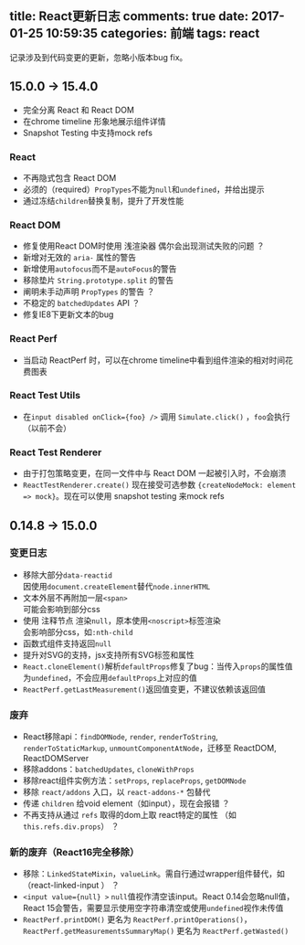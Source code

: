 title: React更新日志
comments: true
date: 2017-01-25 10:59:35
categories: 前端
tags: react
---

记录涉及到代码变更的更新，忽略小版本bug fix。

## 15.0.0 -> 15.4.0

* 完全分离 React 和 React DOM
* 在chrome timeline 形象地展示组件详情
* Snapshot Testing 中支持mock refs

### React

* 不再隐式包含 React DOM
* 必须的（required）`PropTypes`不能为`null`和`undefined`，并给出提示
* 通过冻结`children`替换复制，提升了开发性能

### React DOM

* 修复使用React DOM时使用 浅渲染器 偶尔会出现测试失败的问题 ？
* 新增对无效的 `aria-` 属性的警告
* 新增使用`autofocus`而不是`autoFocus`的警告
* 移除垫片 `String.prototype.split` 的警告
* 阐明未手动声明 `PropTypes` 的警告 ？
* 不稳定的 `batchedUpdates` API ？
* 修复IE8下更新文本的bug

### React Perf

* 当启动 ReactPerf 时，可以在chrome timeline中看到组件渲染的相对时间花费图表

### React Test Utils

* 在`input disabled onClick={foo} />` 调用 `Simulate.click()` ，`foo`会执行（以前不会）

### React Test Renderer

* 由于打包策略变更，在同一文件中与 React DOM 一起被引入时，不会崩溃
* `ReactTestRenderer.create()` 现在接受可选参数 `{createNodeMock: element => mock}`。现在可以使用 snapshot testing 来mock refs

## 0.14.8 -> 15.0.0

### 变更日志

* 移除大部分`data-reactid`  
  因使用`document.createElement`替代`node.innerHTML`
* 文本外层不再附加一层`<span>`  
  可能会影响到部分css
* 使用 注释节点 渲染`null`，原本使用`<noscript>`标签渲染  
  会影响部分css，如`:nth-child`
* 函数式组件支持返回`null`
* 提升对SVG的支持，jsx支持所有SVG标签和属性
* `React.cloneElement()`解析`defaultProps`修复了bug：当传入`props`的属性值为`undefined`，不会应用`defaultProps`上对应的值
* `ReactPerf.getLastMeasurement()`返回值变更，不建议依赖该返回值

### 废弃

* React移除api：`findDOMNode`, `render`, `renderToString`, `renderToStaticMarkup`, `unmountComponentAtNode`，迁移至 ReactDOM, ReactDOMServer
* 移除addons：`batchedUpdates`, `cloneWithProps`
* 移除react组件实例方法：`setProps`, `replaceProps`, `getDOMNode`
* 移除 `react/addons` 入口，以 `react-addons-*` 包替代
* 传递 `children` 给void element（如input），现在会报错 ？
* 不再支持从通过 `refs` 取得的dom上取 react特定的属性 （如 `this.refs.div.props`） ？

### 新的废弃（React16完全移除）

* 移除：`LinkedStateMixin`，`valueLink`。需自行通过wrapper组件替代，如（react-linked-input ） ？
* `<input value={null} >` `null`值视作清空该input。React 0.14会忽略null值，React 15会警告，需要显示使用空字符串清空或使用`undefined`视作未传值
* `ReactPerf.printDOM()` 更名为 `ReactPerf.printOperations()`，`ReactPerf.getMeasurementsSummaryMap()` 更名为 `ReactPerf.getWasted()`
